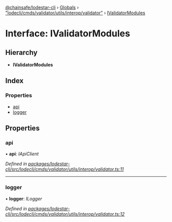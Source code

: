 [@chainsafe/lodestar-cli](../README.md) › [Globals](../globals.md) › ["lodecli/cmds/validator/utils/interop/validator"](../modules/_lodecli_cmds_validator_utils_interop_validator_.md) › [IValidatorModules](_lodecli_cmds_validator_utils_interop_validator_.ivalidatormodules.md)

# Interface: IValidatorModules

## Hierarchy

* **IValidatorModules**

## Index

### Properties

* [api](_lodecli_cmds_validator_utils_interop_validator_.ivalidatormodules.md#api)
* [logger](_lodecli_cmds_validator_utils_interop_validator_.ivalidatormodules.md#logger)

## Properties

###  api

• **api**: *IApiClient*

*Defined in [packages/lodestar-cli/src/lodecli/cmds/validator/utils/interop/validator.ts:11](https://github.com/ChainSafe/lodestar/blob/da7050e4c/packages/lodestar-cli/src/lodecli/cmds/validator/utils/interop/validator.ts#L11)*

___

###  logger

• **logger**: *ILogger*

*Defined in [packages/lodestar-cli/src/lodecli/cmds/validator/utils/interop/validator.ts:12](https://github.com/ChainSafe/lodestar/blob/da7050e4c/packages/lodestar-cli/src/lodecli/cmds/validator/utils/interop/validator.ts#L12)*
